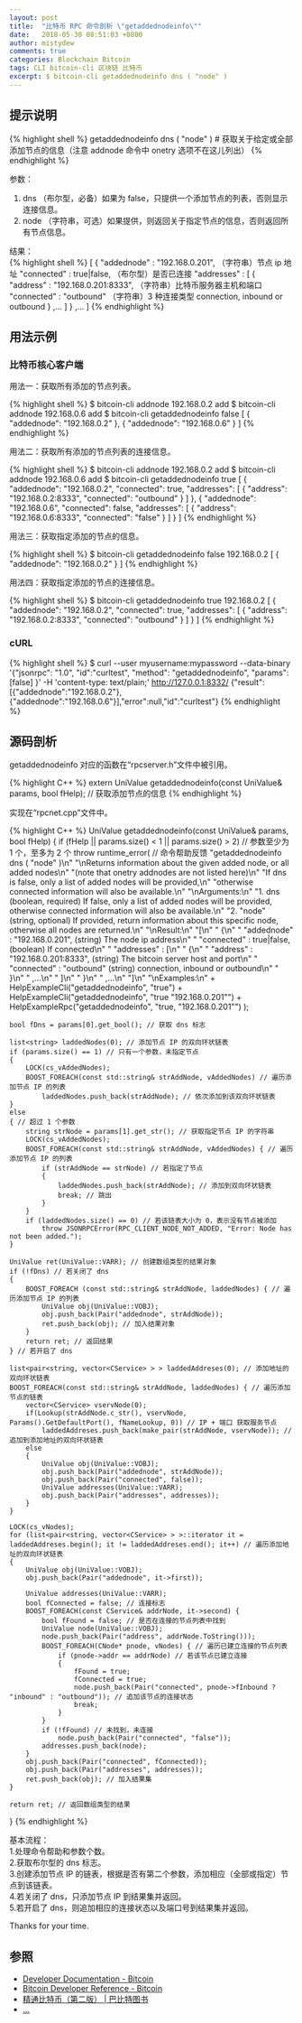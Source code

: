 ```yaml
---
layout: post
title:  "比特币 RPC 命令剖析 \"getaddednodeinfo\""
date:   2018-05-30 08:51:03 +0800
author: mistydew
comments: true
categories: Blockchain Bitcoin
tags: CLI bitcoin-cli 区块链 比特币
excerpt: $ bitcoin-cli getaddednodeinfo dns ( "node" )
---
```

## 提示说明

{% highlight shell %}
getaddednodeinfo dns ( "node" ) # 获取关于给定或全部添加节点的信息（注意 addnode 命令中 onetry 选项不在这儿列出）
{% endhighlight %}

参数：<br>
1. dns （布尔型，必备）如果为 false，只提供一个添加节点的列表，否则显示连接信息。<br>
2. node （字符串，可选）如果提供，则返回关于指定节点的信息，否则返回所有节点信息。

结果：<br>
{% highlight shell %}
[
  {
    "addednode" : "192.168.0.201",   （字符串）节点 ip 地址
    "connected" : true|false,          （布尔型）是否已连接
    "addresses" : [
       {
         "address" : "192.168.0.201:8333",  （字符串）比特币服务器主机和端口
         "connected" : "outbound"           （字符串）3 种连接类型 connection, inbound or outbound
       }
       ,...
     ]
  }
  ,...
]
{% endhighlight %}

## 用法示例

### 比特币核心客户端

用法一：获取所有添加的节点列表。

{% highlight shell %}
$ bitcoin-cli addnode 192.168.0.2 add
$ bitcoin-cli addnode 192.168.0.6 add
$ bitcoin-cli getaddednodeinfo false
[
  {
    "addednode": "192.168.0.2"
  }, 
  {
    "addednode": "192.168.0.6"
  }
]
{% endhighlight %}

用法二：获取所有添加的节点列表的连接信息。

{% highlight shell %}
$ bitcoin-cli addnode 192.168.0.2 add
$ bitcoin-cli addnode 192.168.0.6 add
$ bitcoin-cli getaddednodeinfo true
[
  {
    "addednode": "192.168.0.2",
    "connected": true,
    "addresses": [
      {
        "address": "192.168.0.2:8333",
        "connected": "outbound"
      }
    ]
  }, 
  {
    "addednode": "192.168.0.6",
    "connected": false,
    "addresses": [
      {
        "address": "192.168.0.6:8333",
        "connected": "false"
      }
    ]
  }
]
{% endhighlight %}

用法三：获取指定添加的节点的信息。

{% highlight shell %}
$ bitcoin-cli getaddednodeinfo false 192.168.0.2
[
  {
    "addednode": "192.168.0.2"
  }
]
{% endhighlight %}

用法四：获取指定添加的节点的连接信息。

{% highlight shell %}
$ bitcoin-cli getaddednodeinfo true 192.168.0.2
[
  {
    "addednode": "192.168.0.2",
    "connected": true,
    "addresses": [
      {
        "address": "192.168.0.2:8333",
        "connected": "outbound"
      }
    ]
  }
]
{% endhighlight %}

### cURL

{% highlight shell %}
$ curl --user myusername:mypassword --data-binary '{"jsonrpc": "1.0", "id":"curltest", "method": "getaddednodeinfo", "params": [false] }' -H 'content-type: text/plain;' http://127.0.0.1:8332/
{"result":[{"addednode":"192.168.0.2"},{"addednode":"192.168.0.6"}],"error":null,"id":"curltest"}
{% endhighlight %}

## 源码剖析
getaddednodeinfo 对应的函数在“rpcserver.h”文件中被引用。

{% highlight C++ %}
extern UniValue getaddednodeinfo(const UniValue& params, bool fHelp); // 获取添加节点的信息
{% endhighlight %}

实现在“rpcnet.cpp”文件中。

{% highlight C++ %}
UniValue getaddednodeinfo(const UniValue& params, bool fHelp)
{
    if (fHelp || params.size() < 1 || params.size() > 2) // 参数至少为 1 个，至多为 2 个
        throw runtime_error( // 命令帮助反馈
            "getaddednodeinfo dns ( \"node\" )\n"
            "\nReturns information about the given added node, or all added nodes\n"
            "(note that onetry addnodes are not listed here)\n"
            "If dns is false, only a list of added nodes will be provided,\n"
            "otherwise connected information will also be available.\n"
            "\nArguments:\n"
            "1. dns        (boolean, required) If false, only a list of added nodes will be provided, otherwise connected information will also be available.\n"
            "2. \"node\"   (string, optional) If provided, return information about this specific node, otherwise all nodes are returned.\n"
            "\nResult:\n"
            "[\n"
            "  {\n"
            "    \"addednode\" : \"192.168.0.201\",   (string) The node ip address\n"
            "    \"connected\" : true|false,          (boolean) If connected\n"
            "    \"addresses\" : [\n"
            "       {\n"
            "         \"address\" : \"192.168.0.201:8333\",  (string) The bitcoin server host and port\n"
            "         \"connected\" : \"outbound\"           (string) connection, inbound or outbound\n"
            "       }\n"
            "       ,...\n"
            "     ]\n"
            "  }\n"
            "  ,...\n"
            "]\n"
            "\nExamples:\n"
            + HelpExampleCli("getaddednodeinfo", "true")
            + HelpExampleCli("getaddednodeinfo", "true \"192.168.0.201\"")
            + HelpExampleRpc("getaddednodeinfo", "true, \"192.168.0.201\"")
        );

    bool fDns = params[0].get_bool(); // 获取 dns 标志

    list<string> laddedNodes(0); // 添加节点 IP 的双向环状链表
    if (params.size() == 1) // 只有一个参数，未指定节点
    {
        LOCK(cs_vAddedNodes);
        BOOST_FOREACH(const std::string& strAddNode, vAddedNodes) // 遍历添加节点 IP 的列表
            laddedNodes.push_back(strAddNode); // 依次添加到该双向环状链表
    }
    else
    { // 超过 1 个参数
        string strNode = params[1].get_str(); // 获取指定节点 IP 的字符串
        LOCK(cs_vAddedNodes);
        BOOST_FOREACH(const std::string& strAddNode, vAddedNodes) { // 遍历添加节点 IP 的列表
            if (strAddNode == strNode) // 若指定了节点
            {
                laddedNodes.push_back(strAddNode); // 添加到双向环状链表
                break; // 跳出
            }
        }
        if (laddedNodes.size() == 0) // 若该链表大小为 0，表示没有节点被添加
            throw JSONRPCError(RPC_CLIENT_NODE_NOT_ADDED, "Error: Node has not been added.");
    }

    UniValue ret(UniValue::VARR); // 创建数组类型的结果对象
    if (!fDns) // 若关闭了 dns
    {
        BOOST_FOREACH (const std::string& strAddNode, laddedNodes) { // 遍历添加节点 IP 的列表
            UniValue obj(UniValue::VOBJ);
            obj.push_back(Pair("addednode", strAddNode));
            ret.push_back(obj); // 加入结果对象
        }
        return ret; // 返回结果
    } // 若开启了 dns

    list<pair<string, vector<CService> > > laddedAddreses(0); // 添加地址的双向环状链表
    BOOST_FOREACH(const std::string& strAddNode, laddedNodes) { // 遍历添加节点的链表
        vector<CService> vservNode(0);
        if(Lookup(strAddNode.c_str(), vservNode, Params().GetDefaultPort(), fNameLookup, 0)) // IP + 端口 获取服务节点
            laddedAddreses.push_back(make_pair(strAddNode, vservNode)); // 追加到添加地址的双向环状链表
        else
        {
            UniValue obj(UniValue::VOBJ);
            obj.push_back(Pair("addednode", strAddNode));
            obj.push_back(Pair("connected", false));
            UniValue addresses(UniValue::VARR);
            obj.push_back(Pair("addresses", addresses));
        }
    }

    LOCK(cs_vNodes);
    for (list<pair<string, vector<CService> > >::iterator it = laddedAddreses.begin(); it != laddedAddreses.end(); it++) // 遍历添加地址的双向环状链表
    {
        UniValue obj(UniValue::VOBJ);
        obj.push_back(Pair("addednode", it->first));

        UniValue addresses(UniValue::VARR);
        bool fConnected = false; // 连接标志
        BOOST_FOREACH(const CService& addrNode, it->second) {
            bool fFound = false; // 是否在连接的节点列表中找到
            UniValue node(UniValue::VOBJ);
            node.push_back(Pair("address", addrNode.ToString()));
            BOOST_FOREACH(CNode* pnode, vNodes) { // 遍历已建立连接的节点列表
                if (pnode->addr == addrNode) // 若该节点已建立连接
                {
                    fFound = true;
                    fConnected = true;
                    node.push_back(Pair("connected", pnode->fInbound ? "inbound" : "outbound")); // 追加该节点的连接状态
                    break;
                }
            }
            if (!fFound) // 未找到，未连接
                node.push_back(Pair("connected", "false"));
            addresses.push_back(node);
        }
        obj.push_back(Pair("connected", fConnected));
        obj.push_back(Pair("addresses", addresses));
        ret.push_back(obj); // 加入结果集
    }

    return ret; // 返回数组类型的结果
}
{% endhighlight %}

基本流程：<br>
1.处理命令帮助和参数个数。<br>
2.获取布尔型的 dns 标志。<br>
3.创建添加节点 IP 的链表，根据是否有第二个参数，添加相应（全部或指定）节点到该链表。<br>
4.若关闭了 dns，只添加节点 IP 到结果集并返回。<br>
5.若开启了 dns，则追加相应的连接状态以及端口号到结果集并返回。

Thanks for your time.

## 参照
* [Developer Documentation - Bitcoin](https://bitcoin.org/en/developer-documentation)
* [Bitcoin Developer Reference - Bitcoin](https://bitcoin.org/en/developer-reference#getaddednodeinfo)
* [精通比特币（第二版） \| 巴比特图书](http://book.8btc.com/masterbitcoin2cn)
* [...](https://github.com/mistydew/blockchain)

